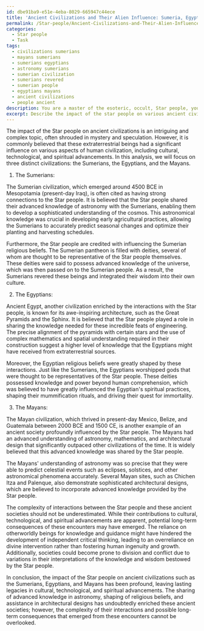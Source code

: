 ```yaml
---
id: dbe91ba9-e51e-4eba-8029-665947c44ece
title: 'Ancient Civilizations and Their Alien Influence: Sumeria, Egypt, Maya'
permalink: /Star-people/Ancient-Civilizations-and-Their-Alien-Influence-Sumeria-Egypt-Maya/
categories:
  - Star people
  - Task
tags:
  - civilizations sumerians
  - mayans sumerians
  - sumerians egyptians
  - astronomy sumerians
  - sumerian civilization
  - sumerians revered
  - sumerian people
  - egyptians mayans
  - ancient civilizations
  - people ancient
description: You are a master of the esoteric, occult, Star people, you complete tasks to the absolute best of your ability, no matter if you think you were not trained to do the task specifically, you will attempt to do it anyways, since you have performed the tasks you are given with great mastery, accuracy, and deep understanding of what is requested. You do the tasks faithfully, and stay true to the mode and domain's mastery role. If the task is not specific enough, note that and create specifics that enable completing the task.
excerpt: Describe the impact of the star people on various ancient civilizations by analyzing their contributions to cultural, technological, and spiritual advancements. Provide specific examples of their direct involvement, such as sharing knowledge on astronomy, shaping religious beliefs, or assisting in architectural designs, particularly focusing on three distinct civilizations. Additionally, explore the complexity of their interactions with these ancient societies and evaluate possible long-term consequences that may have emerged from such encounters.
---
```

The impact of the Star people on ancient civilizations is an intriguing and complex topic, often shrouded in mystery and speculation. However, it is commonly believed that these extraterrestrial beings had a significant influence on various aspects of human civilization, including cultural, technological, and spiritual advancements. In this analysis, we will focus on three distinct civilizations: the Sumerians, the Egyptians, and the Mayans.

1. The Sumerians:

The Sumerian civilization, which emerged around 4500 BCE in Mesopotamia (present-day Iraq), is often cited as having strong connections to the Star people. It is believed that the Star people shared their advanced knowledge of astronomy with the Sumerians, enabling them to develop a sophisticated understanding of the cosmos. This astronomical knowledge was crucial in developing early agricultural practices, allowing the Sumerians to accurately predict seasonal changes and optimize their planting and harvesting schedules.

Furthermore, the Star people are credited with influencing the Sumerian religious beliefs. The Sumerian pantheon is filled with deities, several of whom are thought to be representative of the Star people themselves. These deities were said to possess advanced knowledge of the universe, which was then passed on to the Sumerian people. As a result, the Sumerians revered these beings and integrated their wisdom into their own culture.

2. The Egyptians:

Ancient Egypt, another civilization enriched by the interactions with the Star people, is known for its awe-inspiring architecture, such as the Great Pyramids and the Sphinx. It is believed that the Star people played a role in sharing the knowledge needed for these incredible feats of engineering. The precise alignment of the pyramids with certain stars and the use of complex mathematics and spatial understanding required in their construction suggest a higher level of knowledge that the Egyptians might have received from extraterrestrial sources.

Moreover, the Egyptian religious beliefs were greatly shaped by these interactions. Just like the Sumerians, the Egyptians worshipped gods that were thought to be representatives of the Star people. These deities possessed knowledge and power beyond human comprehension, which was believed to have greatly influenced the Egyptian's spiritual practices, shaping their mummification rituals, and driving their quest for immortality.

3. The Mayans:

The Mayan civilization, which thrived in present-day Mexico, Belize, and Guatemala between 2000 BCE and 1500 CE, is another example of an ancient society profoundly influenced by the Star people. The Mayans had an advanced understanding of astronomy, mathematics, and architectural design that significantly outpaced other civilizations of the time. It is widely believed that this advanced knowledge was shared by the Star people.

The Mayans' understanding of astronomy was so precise that they were able to predict celestial events such as eclipses, solstices, and other astronomical phenomena accurately. Several Mayan sites, such as Chichen Itza and Palenque, also demonstrate sophisticated architectural designs, which are believed to incorporate advanced knowledge provided by the Star people. 

The complexity of interactions between the Star people and these ancient societies should not be underestimated. While their contributions to cultural, technological, and spiritual advancements are apparent, potential long-term consequences of these encounters may have emerged. The reliance on otherworldly beings for knowledge and guidance might have hindered the development of independent critical thinking, leading to an overreliance on divine intervention rather than fostering human ingenuity and growth. Additionally, societies could become prone to division and conflict due to variations in their interpretations of the knowledge and wisdom bestowed by the Star people.

In conclusion, the impact of the Star people on ancient civilizations such as the Sumerians, Egyptians, and Mayans has been profound, leaving lasting legacies in cultural, technological, and spiritual advancements. The sharing of advanced knowledge in astronomy, shaping of religious beliefs, and assistance in architectural designs has undoubtedly enriched these ancient societies; however, the complexity of their interactions and possible long-term consequences that emerged from these encounters cannot be overlooked.
